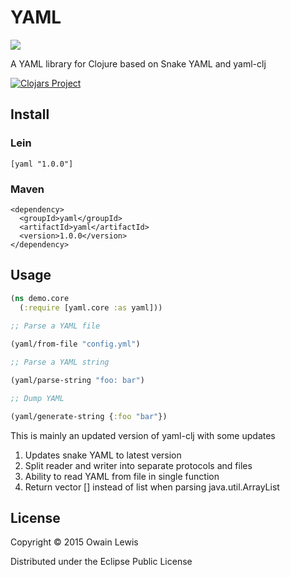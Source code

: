 # YAML

![](https://travis-ci.org/owainlewis/yaml.svg?branch=master)

A YAML library for Clojure based on Snake YAML and yaml-clj

[![Clojars Project](http://clojars.org/yaml/latest-version.svg)](http://clojars.org/yaml)

## Install

### Lein

```[yaml "1.0.0"]```

### Maven

```
<dependency>
  <groupId>yaml</groupId>
  <artifactId>yaml</artifactId>
  <version>1.0.0</version>
</dependency>
```

## Usage

```clojure
(ns demo.core
  (:require [yaml.core :as yaml]))
  
;; Parse a YAML file

(yaml/from-file "config.yml")

;; Parse a YAML string

(yaml/parse-string "foo: bar")

;; Dump YAML

(yaml/generate-string {:foo "bar"})

```

This is mainly an updated version of yaml-clj with some updates

1. Updates snake YAML to latest version
2. Split reader and writer into separate protocols and files
3. Ability to read YAML from file in single function
4. Return vector [] instead of list when parsing java.util.ArrayList

## License

Copyright © 2015 Owain Lewis

Distributed under the Eclipse Public License 
